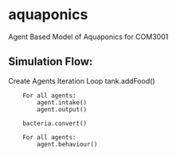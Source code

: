# aquaponics
Agent Based Model of Aquaponics for COM3001

## Simulation Flow:

Create Agents
Iteration Loop
		tank.addFood()

		For all agents:
			agent.intake()
			agent.output()

		bacteria.convert()

		For all agents:
			agent.behaviour()